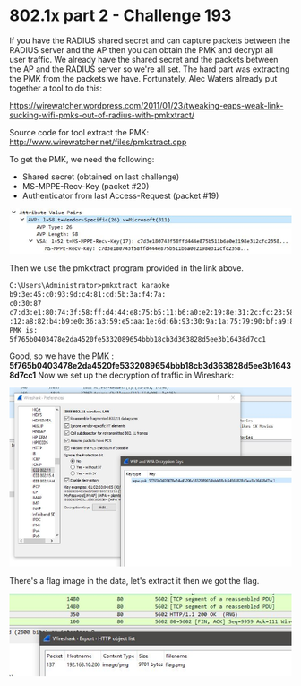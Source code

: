 # 802.1x part 2 - Challenge 193

If you have the RADIUS shared secret and can capture packets between the RADIUS server and the AP then you can obtain the PMK and decrypt all user traffic. We already have the shared secret and the packets between the AP and the RADIUS server so we're all set. The hard part was extracting the PMK from the packets we have. Fortunately, Alec Waters already put together a tool to do this:

https://wirewatcher.wordpress.com/2011/01/23/tweaking-eaps-weak-link-sucking-wifi-pmks-out-of-radius-with-pmkxtract/

Source code for tool extract the PMK: http://www.wirewatcher.net/files/pmkxtract.cpp

To get the PMK, we need the following:
* Shared secret (obtained on last challenge)
* MS-MPPE-Recv-Key (packet #20)
* Authenticator from last Access-Request (packet #19)

![PMK](ms-mppe-recv-key.jpg)

Then we use the pmkxtract program provided in the link above.

```
C:\Users\Administrator>pmkxtract karaoke b9:3e:45:c0:93:9d:c4:81:cd:5b:3a:f4:7a:
c0:30:87 c7:d3:e1:80:74:3f:58:ff:d4:44:e8:75:b5:11:b6:a0:e2:19:8e:31:2c:fc:23:58
:12:a8:82:b4:b9:e0:36:a3:59:e5:aa:1e:6d:6b:93:30:9a:1a:75:79:90:bf:a9:85:80:84
PMK is:
5f765b0403478e2da4520fe5332089654bbb18cb3d363828d5ee3b16438d7cc1
```

Good, so we have the PMK : __5f765b0403478e2da4520fe5332089654bbb18cb3d363828d5ee3b16438d7cc1__
Now we set up the decryption of traffic in Wireshark:

![Wireshark](wireshark_pmk.jpg)

There's a flag image in the data, let's extract it then we got the flag.

![Flag](flag1.jpg)
